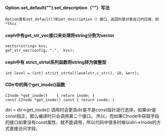 
#### Option.set_default("").set_description（""）写法
 
    Option类有set_default()和set_description（）接口，返回的是对象自己的应用，即*this

#### ceph中有get_str_vec接口来处理将string分割为vector

    vector<string> kvs;
    get_str_vec(config, ",",  kvs);
    
 #### ceph中有 strict_strtol系列函数将string转为做整型
 
    int level = (int) strict_strtol(levelstr.c_str(), 10, &err);
    
 #### CDir中的两个get_inode()函数
 
    CInode *get_inode()    { return inode; }
    const CInode *get_inode() const { return inode; }
  
  diri = dir->get_inode() 调用时会更具dir是不是const指针进行选择，如果dir是const指正，那么编译时只会调用第二个接口。
  所以，而如果CInode中获取字段的接口如果没有const属性，就不能调用，所以代码中很多时候以diri->inode的方式直接访问字段。

